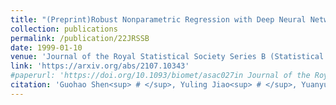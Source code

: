 ```yaml
---
title: "(Preprint)Robust Nonparametric Regression with Deep Neural Networks"
collection: publications
permalink: /publication/22JRSSB
date: 1999-01-10
venue: 'Journal of the Royal Statistical Society Series B (Statistical Methodology)'
link: 'https://arxiv.org/abs/2107.10343'
#paperurl: 'https://doi.org/10.1093/biomet/asac027in Journal of the Royal Statistical Society Series B (Statistical Methodology)' 
citation: 'Guohao Shen<sup> # </sup>, Yuling Jiao<sup> # </sup>, Yuanyuan Lin* and Jian Huang*. (2022). &quot;Robust Nonparametric Regression with Deep Neural Networks. &quot; <i>.</i>'
---
```

